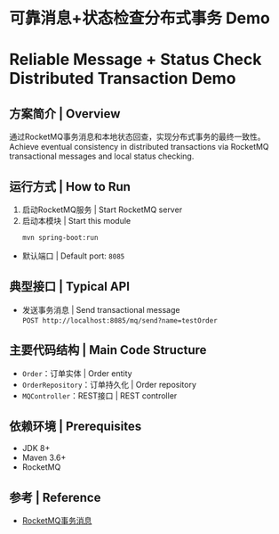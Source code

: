 # 可靠消息+状态检查分布式事务 Demo  
# Reliable Message + Status Check Distributed Transaction Demo

## 方案简介 | Overview

通过RocketMQ事务消息和本地状态回查，实现分布式事务的最终一致性。
Achieve eventual consistency in distributed transactions via RocketMQ transactional messages and local status checking.

## 运行方式 | How to Run

1. 启动RocketMQ服务 | Start RocketMQ server
2. 启动本模块 | Start this module
   ```bash
   mvn spring-boot:run
   ```
- 默认端口 | Default port: `8085`

## 典型接口 | Typical API

- 发送事务消息 | Send transactional message  
  `POST http://localhost:8085/mq/send?name=testOrder`

## 主要代码结构 | Main Code Structure

- `Order`：订单实体 | Order entity
- `OrderRepository`：订单持久化 | Order repository
- `MQController`：REST接口 | REST controller

## 依赖环境 | Prerequisites

- JDK 8+
- Maven 3.6+
- RocketMQ

## 参考 | Reference

- [RocketMQ事务消息](https://rocketmq.apache.org/docs/transactionmessaging/) 
